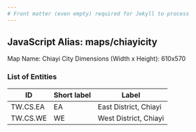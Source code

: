 ```yaml
---
# Front matter (even empty) required for Jekyll to process
---
```


## JavaScript Alias: maps/chiayicity

Map Name: Chiayi City
Dimensions (Width x Height): 610x570

### List of Entities

ID | Short label | Label
---|---|---|
TW.CS.EA|EA|East District, Chiayi
TW.CS.WE|WE|West District, Chiayi
